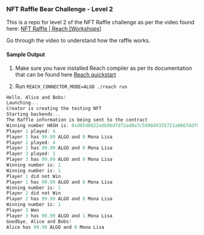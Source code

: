 ### NFT Raffle Bear Challenge - Level 2

This is a repo for level 2 of the NFT Raffle challenge as per the video found here: [NFT Raffle | Reach [Workshops]](https://www.youtube.com/watch?v=vqZGqPtIrrohttps:/)

Go through the video to understand how the raffle works.

#### Sample Output

1. Make sure you have installed Reach compiler as per its documentation that can be found here [Reach quickstart](https://docs.reach.sh/quickstart/)

2. Run `REACH_CONNECTOR_MODE=ALGO ./reach run`


```js
Hello, Alice and Bobs!
Launching...
Creator is creating the testing NFT
Starting backends...
The Raffle information is being sent to the contract
Winning number HASH is: 0xd85d0822adb9bd7df2ad0a7c5898d4335721a8667ddf0a0e0f1d0e76c6161202
Player 1 played: 4
Player 1 has 99.99 ALGO and 0 Mona Lisa
Player 2 played: 4
Player 2 has 99.99 ALGO and 0 Mona Lisa
Player 3 played: 1
Player 3 has 99.99 ALGO and 0 Mona Lisa
Winning number is: 1
Winning number is: 1
Player 1 did not Win
Player 1 has 99.99 ALGO and 0 Mona Lisa
Winning number is: 1
Player 2 did not Win
Player 2 has 99.99 ALGO and 0 Mona Lisa
Winning number is: 1
Player 3 Won
Player 3 has 99.99 ALGO and 1 Mona Lisa
Goodbye, Alice and Bobs!
Alice has 99.98 ALGO and 0 Mona Lisa
```
